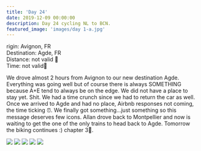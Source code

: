 ```yaml
---
title: 'Day 24'
date: 2019-12-09 00:00:00
description: Day 24 cycling NL to BCN.
featured_image: 'images/day 1-a.jpg'
---
```


rigin: Avignon, FR <br>
Destination: Agde, FR <br>
Distance: not valid 🚐 <br>
Time: not valid🚐 <br>

We drove almost 2 hours from Avignon to our new destination Agde. Everything was going well but of course there is always SOMETHING because A+E tend to always be on the edge. We did not have a place to stay yet. Shit. We had a time crunch since we had to return the car as well. Once we arrived to Agde and had no place, Airbnb responses not coming, the time ticking ⏰. We finally got something...just something so this message deserves few icons. Allan drove back to Montpellier and now is waiting to get the one of the only trains to head back to Agde. Tomorrow the biking continues :) chapter 3💌.

<div class="gallery" data-columns="1">
	<img src="/images/day 2-b.png">
	<img src="/images/day 2-c.png">
	<img src="/images/day 2-d.jpeg">
	<img src="/images/day 2-f.jpeg">
	<img src="/images/day 2-g.jpeg">
</div>
